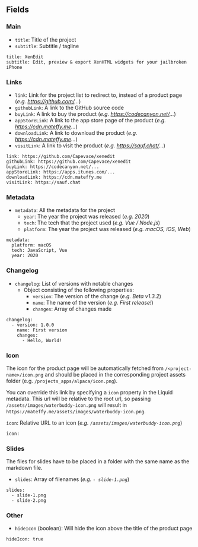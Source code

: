 ## Fields

### Main

- `title`: Title of the project
- `subtitle`: Subtitle / tagline

```
title: XenEdit
subtitle: Edit, preview & export XenHTML widgets for your jailbroken iPhone
```

### Links

- `link`: Link for the project list to redirect to, instead of a product page (_e.g. https://github.com/..._)
- `githubLink`: A link to the GitHub source code
- `buyLink`: A link to buy the product (_e.g. https://codecanyon.net/..._)
- `appStoreLink`: A link to the app store page of the product (_e.g. https://cdn.mateffy.me..._)
- `downloadLink`: A link to download the product (_e.g. https://cdn.mateffy.me..._)
- `visitLink`: A link to visit the product (_e.g. https://sauf.chat/..._)

```
link: https://github.com/Capevace/xenedit
githubLink: https://github.com/Capevace/xenedit
buyLink: https://codecanyon.net/...
appStoreLink: https://apps.itunes.com/...
downloadLink: https://cdn.mateffy.me
visitLink: https://sauf.chat

```

### Metadata

<!-- prettier-ignore -->
* `metadata`: All the metadata for the project 
	- `year`: The year the project was released (_e.g. 2020_)
	- `tech`: The tech that the project used (_e.g. Vue / Node.js_)
	- `platform`: The year the project was released (_e.g. macOS, iOS, Web_)

```
metadata:
  platform: macOS
  tech: JavaScript, Vue
  year: 2020
```

### Changelog

<!-- prettier-ignore -->
* `changelog`: List of versions with notable changes
	- Object consisting of the following properties:
		- `version`: The version of the change (_e.g. Beta v1.3.2_)
		- `name`: The name of the version (_e.g. First release!_)
		- `changes`: Array of changes made

```
changelog:
  - version: 1.0.0
    name: First version
    changes:
      - Hello, World!
```

### Icon

The icon for the product page will be automatically fetched from `/<project-name>/icon.png` and should be placed in the corresponding project assets folder (e.g. `/projects_apps/alpaca/icon.png`).

You can override this link by specifying a `icon` property in the Liquid metadata. This url will be relative to the root url, so passing `/assets/images/waterbuddy-icon.png` will result in `https://mateffy.me/assets/images/waterbuddy-icon.png`.

<!-- prettier-ignore -->
`icon`: Relative URL to an icon (_e.g. `/assets/images/waterbuddy-icon.png`_)

```
icon: 
```

### Slides

The files for slides have to be placed in a folder with the same name as the markdown file.

<!-- prettier-ignore -->
* `slides`: Array of filenames (_e.g. `- slide-1.png`_)

```
slides:
  - slide-1.png
  - slide-2.png
```

### Other

- `hideIcon` (boolean): Will hide the icon above the title of the product page

```
hideIcon: true
```
